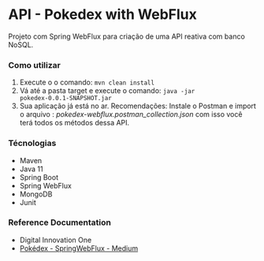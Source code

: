 # API - Pokedex with WebFlux

Projeto com Spring WebFlux para criação de uma API reativa com banco NoSQL.


### Como utilizar

1. Execute o o comando: <code>mvn clean install</code>
2. Vá até a pasta target e execute o comando: <code>java -jar pokedex-0.0.1-SNAPSHOT.jar</code> 
3. Sua aplicação já está no ar. Recomendações: Instale o Postman e import o arquivo :   <i>pokedex-webflux.postman_collection.json</i> com isso você terá todos os métodos dessa API.


### Técnologias

* Maven
* Java 11
* Spring Boot
* Spring WebFlux
* MongoDB
* Junit

### Reference Documentation

* Digital Innovation One
* [Pokédex - SpringWebFlux - Medium](https://medium.com/nerdzao/criando-seu-pokedex-com-spring-webflux-mongodb-deploy-no-heroku-4db3d626f63e)
